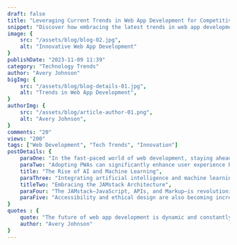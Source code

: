 ```yaml
---
draft: false
title: "Leveraging Current Trends in Web App Development for Competitive Advantage"
snippet: "Discover how embracing the latest trends in web app development can significantly enhance your project's success and market presence."
image: {
    src: "/assets/blog/blog-02.jpg",
    alt: "Innovative Web App Development"
}
publishDate: "2023-11-09 11:39"
category: "Technology Trends"
author: "Avery Johnson"
bigImg: {
    src: "/assets/blog/blog-details-01.jpg",
    alt: "Trends in Web App Development",
}
authorImg: {
    src: "/assets/blog/article-author-01.png",
    alt: "Avery Johnson",
}
comments: "20"
views: "200"
tags: ["Web Development", "Tech Trends", "Innovation"]
postDetails: {
    paraOne: "In the fast-paced world of web development, staying ahead means more than just keeping up with the basics. It involves a proactive embrace of emerging technologies and methodologies that can set your projects apart. This article dives into the current trends that are shaping the future of web app development, from Progressive Web Apps (PWAs) to serverless architectures.",
    paraTwo: "Adopting PWAs can significantly enhance user experience by making web apps accessible offline and improving load times. Meanwhile, the move towards serverless computing is allowing developers to build and run applications without thinking about servers, reducing overhead and focusing more on innovation.",
    title: "The Rise of AI and Machine Learning",
    paraThree: "Integrating artificial intelligence and machine learning into web apps is no longer futuristic—it's essential. These technologies can personalize user experiences, optimize backend processes, and open new avenues for data analysis and automation.",
    titleTwo: "Embracing the JAMstack Architecture",
    paraFour: "The JAMstack—JavaScript, APIs, and Markup—is revolutionizing how developers think about web app construction, offering a new level of speed, security, and scalability. By decoupling the frontend from the backend, developers can leverage better performance and more straightforward scaling.",
    paraFive: "Accessibility and ethical design are also becoming increasingly important. Ensuring your web apps are accessible to all users, including those with disabilities, is not just a legal requirement but a moral obligation. Ethical design practices also ensure that technology serves a beneficial purpose without compromising user privacy or experience."
}
quotes : {
    quote: "The future of web app development is dynamic and constantly evolving. By staying informed and adaptable, developers can harness these trends to create more engaging, efficient, and impactful web applications.",
    author: "Avery Johnson"
}
---
```

